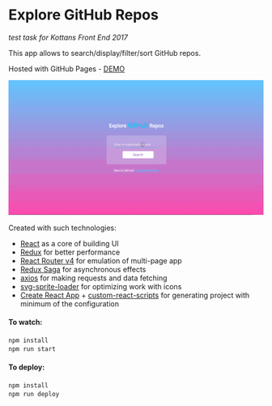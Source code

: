 # Explore GitHub Repos

_test task for Kottans Front End 2017_

This app allows to search/display/filter/sort GitHub repos.

Hosted with GitHub Pages - [DEMO](https://annmedvid.github.io/explore-github-repos/)

![app preview](https://github.com/annmedvid/explore-github-repos/blob/source/docs/explore-github-repos-preview.gif)

Created with such technologies:
+ [React](https://github.com/facebook/react) as a core of building UI 
+ [Redux](https://github.com/reactjs/redux) for better performance
+ [React Router v4](https://github.com/ReactTraining/react-router) for emulation of multi-page app
+ [Redux Saga](https://github.com/redux-saga/redux-saga) for asynchronous effects
+ [axios](https://github.com/mzabriskie/axios) for making requests and data fetching
+ [svg-sprite-loader](https://github.com/kisenka/svg-sprite-loader) for optimizing work with icons
+ [Create React App](https://github.com/facebookincubator/create-react-app) + [custom-react-scripts](https://github.com/kitze/custom-react-scripts) for generating project with minimum of the configuration

#### To watch:
```sh
npm install
npm run start
```

#### To deploy:
```sh
npm install
npm run deploy
```
